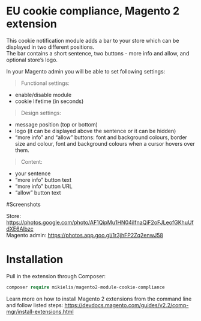 
# EU cookie compliance, Magento 2 extension

This cookie notification module adds a bar to your store which can be displayed in two different positions.<br />The bar contains a short sentence, two buttons - more info and allow, and optional store’s logo.

In your Magento admin you will be able to set following settings:

> Functional settings:

- enable/disable module
- cookie lifetime (in seconds)

> Design settings:

- message position (top or bottom)
- logo (it can be displayed above the sentence or it can be hidden)
- “more info” and “allow” buttons: font and background colours, border size and colour, font and background colours when a cursor hovers over them.

> Content:

- your sentence
- “more info” button text
- “more info” button URL
- “allow” button text

#Screenshots

Store: https://photos.google.com/photo/AF1QipMu1HN04iIfnaQiF2oFJLeofGKhuUfdXE6Albzc<br />
Magento admin: https://photos.app.goo.gl/1r3jhFP2Zq2enwJ58

# Installation

Pull in the extension through Composer:

```php
composer require mikielis/magento2-module-cookie-compliance
```

Learn more on how to install Magento 2 extensions from the command line and follow listed steps:
https://devdocs.magento.com/guides/v2.2/comp-mgr/install-extensions.html
